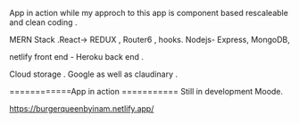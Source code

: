 

App in action while my approch to this app is component based rescaleable and clean coding . 

MERN Stack .React-> REDUX , Router6 , hooks. Nodejs- Express, MongoDB, 

netlify front end - Heroku back end .

Cloud storage . Google as well as claudinary .

============App in action  =========== Still in development Moode.

https://burgerqueenbyinam.netlify.app/
